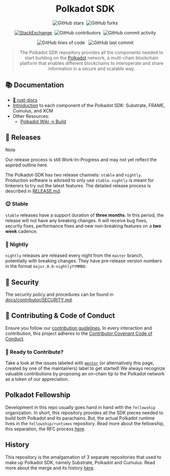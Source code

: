 
<div align="center">

# Polkadot SDK

<picture>
  <source media="(prefers-color-scheme: dark)" srcset="docs/images/Polkadot_Logo_Horizontal_Pink_White.png">
  <source media="(prefers-color-scheme: light)" srcset="docs/images/Polkadot_Logo_Horizontal_Pink_White.png">
</picture>


![GitHub stars](https://img.shields.io/github/stars/paritytech/polkadot-sdk)&nbsp;&nbsp;![GitHub
forks](https://img.shields.io/github/forks/paritytech/polkadot-sdk)

[![StackExchange](https://img.shields.io/badge/StackExchange-Community%20&%20Support-222222?logo=stackexchange)](https://substrate.stackexchange.com/)&nbsp;&nbsp;![GitHub contributors](https://img.shields.io/github/contributors/paritytech/polkadot-sdk)&nbsp;&nbsp;![GitHub commit activity](https://img.shields.io/github/commit-activity/m/paritytech/polkadot-sdk)

![GitHub lines of code](https://tokei.rs/b1/github/paritytech/polkadot-sdk)&nbsp;&nbsp;
![GitHub last commit](https://img.shields.io/github/last-commit/paritytech/polkadot-sdk)

> The Polkadot SDK repository provides all the components needed to start building on the
> [Polkadot](https://polkadot.network) network, a multi-chain blockchain platform that enables
> different blockchains to interoperate and share information in a secure and scalable way.

</div>

## 📚 Documentation

* [🦀 rust-docs]([paritytech.github.io/](https://paritytech.github.io/polkadot-sdk/master/polkadot_sdk_docs/index.html))
 * [Introduction](https://paritytech.github.io/polkadot-sdk/master/polkadot_sdk_docs/polkadot_sdk/index.html)
   to each component of the Polkadot SDK: Substrate, FRAME, Cumulus, and XCM
* Other Resources:
  * [Polkadot Wiki -> Build](https://wiki.polkadot.network/docs/build-guide)

## 🚀 Releases

> [!NOTE] 
> Our release process is still Work-In-Progress and may not yet reflect the aspired outline
> here.

The Polkadot-SDK has two release channels: `stable` and `nightly`. Production software is advised to
only use `stable`. `nightly` is meant for tinkerers to try out the latest features. The detailed
release process is described in [RELEASE.md](docs/RELEASE.md).

### 😌 Stable

`stable` releases have a support duration of **three months**. In this period, the release will not
have any breaking changes. It will receive bug fixes, security fixes, performance fixes and new
non-breaking features on a **two week** cadence.

### 🤠 Nightly

`nightly` releases are released every night from the `master` branch, potentially with breaking
changes. They have pre-release version numbers in the format `major.0.0-nightlyYYMMDD`.

## 🔐 Security

The security policy and procedures can be found in
[docs/contributor/SECURITY.md](./docs/contributor/SECURITY.md).

## 🤍 Contributing & Code of Conduct

Ensure you follow our [contribution guidelines](./docs/contributor/CONTRIBUTING.md). In every
interaction and contribution, this project adheres to the [Contributor Covenant Code of
Conduct](./docs/contributor/CODE_OF_CONDUCT.md).

### 👾 Ready to Contribute?

Take a look at the issues labeled with [`mentor`]() (or alternatively this page, created by one of
the maintainers) label to get started! We always recognize valuable contributions by proposing an
on-chain tip to the Polkadot network as a token of our appreciation.

## Polkadot Fellowship

Development in this repo usually goes hand in hand with the `fellowship` organization. In short,
this repository provides all the SDK pieces needed to build both Polkadot and its parachains. But,
the actual Polkadot runtime lives in the `fellowship/runtimes` repository. Read more about the
fellowship, this separation, the RFC process
[here](https://paritytech.github.io/polkadot-sdk/master/polkadot_sdk_docs/polkadot_sdk/index.html).

## History

This repository is the amalgamation of 3 separate repositories that used to make up Polkadot SDK,
namely Substrate, Polkadot and Cumulus. Read more about the merge and its history
[here](https://polkadot-public.notion.site/Polkadot-SDK-FAQ-fbc4cecc2c46443fb37b9eeec2f0d85f).
